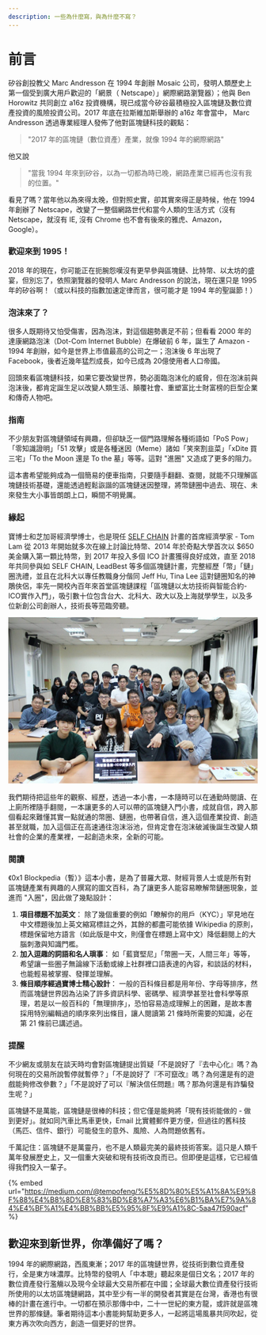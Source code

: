 ```yaml
---
description: 一些為什麼寫，與為什麼不寫？
---
```


# 前言

矽谷創投教父 Marc Andresson 在 1994 年創辦 Mosaic 公司，發明人類歷史上第一個受到廣大用戶歡迎的「網景（ Netscape）」網際網路瀏覽器）；他與 Ben Horowitz 共同創立 a16z 投資機構，現已成當今矽谷最積極投入區塊鏈及數位資產投資的風險投資公司。2017 年底在拉斯維加斯舉辦的 a16z 年會當中， Marc Andresson 透過專業經理人發佈了他對區塊鏈科技的觀點：

> "2017 年的區塊鏈（數位資產）產業，就像 1994 年的網際網路"

他又說

> "當我 1994 年來到矽谷，以為一切都為時已晚，網路產業已經再也沒有我的位置。"

看見了嗎？當年他以為來得太晚，但對照史實，卻其實來得正是時候，他在 1994 年創辦了 Netscape，改變了一整個網路世代和當今人類的生活方式（沒有 Netscape，就沒有 IE, 沒有 Chrome 也不會有後來的雅虎、Amazon，Google）。

### 歡迎來到 1995！

2018 年的現在，你可能正在扼腕怨嘆沒有更早參與區塊鏈、比特幣、以太坊的盛宴，但別忘了，依照瀏覽器的發明人 Marc Andresson 的說法，現在還只是 1995 年的矽谷啊！（或以科技的指數加速定律而言，很可能才是 1994 年的聖誕節！）

### 泡沫來了？

很多人既期待又怕受傷害，因為泡沫，對這個趨勢裹足不前；但看看 2000 年的達康網路泡沫（Dot-Com Internet Bubble）在爆破前 6 年，誕生了 Amazon - 1994 年創辦，如今是世界上市值最高的公司之一；泡沫後 6 年出現了 Facebook，後者近幾年猛烈成長，如今已成為 20億使用者人口帝國。

回頭來看區塊鏈科技，如果它要改變世界，勢必面臨泡沫化的威脅，但在泡沫前與泡沫後，都肯定誕生足以改變人類生活、顛覆社會、重塑富比士財富榜的巨型企業和傳奇人物吧。

### 指南

不少朋友對區塊鏈領域有興趣，但卻缺乏一個門路理解各種術語如「PoS Pow」「零知識證明」「51 攻擊」或是各種迷因（Meme）諸如「笑來割韭菜」「xDite 買三宅」「To the Moon 還是 To the 墓」等等。這對 "進圈" 又造成了更多的阻力。

這本書希望能夠成為一個簡易的便車指南，只要隨手翻翻、查閱，就能不只理解區塊鏈技術基礎，還能透過輕鬆詼諧的區塊鏈迷因整理，將幣鏈圈中過去、現在、未來發生大小事皆朗朗上口，瞬間不明覺厲。

### 緣起

寶博士和芝加哥經濟學博士，也是現任 [SELF CHAIN](http://selftoken.co) 計畫的首席經濟學家 -  Tom Lam 從 2013 年開始就多次在線上討論比特幣、2014 年於奇點大學首次以 $650 美金購入第一顆比特幣，到 2017 年投入多個 ICO 計畫獲得良好成效，直至 2018 年共同參與如 SELF CHAIN, LeadBest 等多個區塊鏈計畫，完整經歷「幣」「鏈」圈洗禮，並且在北科大以專任教職身分偕同 Jeff Hu, Tina Lee 這對鏈圈知名的神鵰俠侶，率先一開校內百年來首堂區塊鏈課程「區塊鏈以太坊技術與智能合約-ICO實作入門」，吸引數十位包含台大、北科大、政大以及上海就學學生，以及多位新創公司創辦人，技術長等蒞臨旁聽。

![2018&#x5E74;3&#x6708;&#x958B;&#x8AB2;&#x7684;&#x5317;&#x79D1;&#x5927;2&#x65E5;&#x5340;&#x584A;&#x93C8;&#x667A;&#x80FD;&#x5408;&#x7D04;&#x5DE5;&#x4F5C;&#x574A;](.gitbook/assets/skitched-20181029-121755.png)

我們期待把這些年的觀察、經歷，透過一本小書，一本隨時可以在通勤時閱讀、在上廁所裡隨手翻閱，一本讓更多的人可以帶的區塊鏈入門小書，成就自信，跨入那個看起來難懂其實一點就通的幣圈、鏈圈，也帶著自信，進入這個產業投資、創造甚至就職，加入這個正在高速通往泡沫浴池，但肯定會在泡沫破滅後誕生改變人類社會的企業的產業裡，一起創造未來，全新的可能。

### 閱讀

《0x1 Blockpedia（暫）》這本小書，是為了普羅大眾、財經背景人士或是所有對區塊鏈產業有興趣的人撰寫的圖文百科，為了讓更多人能容易瞭解幣鏈圈現象，並進而 "入圈"，因此做了幾點設計：

1. **項目標題不加英文**： 除了幾個重要的例如「瞭解你的用戶（KYC）」罕見地在中文標題後加上英文縮寫標註之外，其餘的都盡可能依據 Wikipedia 的原則，標題保留地方語言（如此版是中文，則僅會在標題上寫中文）降低翻閱上的大腦刺激與知識門檻。 
2. **加入逗趣的詞語和名人瑣事**： 如「藍寶堅尼」「幣圈一天，人間三年」等等，希望讓一些圈子無論線下活動或線上社群裡口語表達的內容，和談話的材料，也能輕易被掌握、發揮並理解。 
3. **條目順序經過寶博士精心設計**： 一般的百科條目都是用年份、字母等排序，然而區塊鏈世界因為沾染了許多資訊科學、密碼學、經濟學甚至社會科學等原理，若是以一般百科的「無理排序」，恐怕容易造成理解上的困難，是故本書採用特別編輯過的順序來列出條目，讓人閱讀第 21 條時所需要的知識，必在第 21 條前已講述過。

### 提醒

不少網友或朋友在談天時均會對區塊鏈提出質疑「不是說好了『去中心化』嗎？為何現在的交易所說暫停就暫停？」「不是說好了『不可竄改』嗎？為何還是有的遊戲能夠修改參數？」「不是說好了可以『解決信任問題』嗎？那為何還是有詐騙發生呢？」

區塊鏈不是萬能，區塊鏈是很棒的科技；但它僅是能夠將「現有技術能做的 - 做到更好」。就如同汽車比馬車更快，Email 比實體郵件更方便，但過往的舊科技（馬匹、信件、銀行）可能發生的意外、風險、人為問題依舊有。

千萬記住：區塊鏈不是萬靈丹，也不是人類最完美的最終技術答案。這只是人類千萬年發展歷史上，又一個重大突破和現有技術改良而已。但即便是這樣，它已經值得我們投入一輩子。

{% embed url="https://medium.com/@tempofeng/%E5%8D%80%E5%A1%8A%E9%8F%88%E4%B8%8D%E8%83%BD%E8%A7%A3%E6%B1%BA%E7%9A%84%E4%BF%A1%E4%BB%BB%E5%95%8F%E9%A1%8C-5aa47f590acf" %}

## 歡迎來到新世界，你準備好了嗎？

1994 年的網際網路，西風東漸；2017 年的區塊鏈世界，從技術到數位資產發行，全是東方味濃厚。比特幣的發明人「中本聰」聽起來是個日文名；2017 年的數位資產發行濫觴以及現今全球最大交易所都在中國；全球最大數位資產發行技術所使用的以太坊區塊鏈網路，其中至少有一半的開發者其實是在台灣，香港也有很棒的計畫在進行中。一切都在預示那傳中中，二十一世紀的東方龍，或許就是區塊世界的那條鏈。筆者期待這本小書能夠幫助更多人，一起將這場風暴共同吹起，從東方再次吹向西方，創造一個更好的世界。



